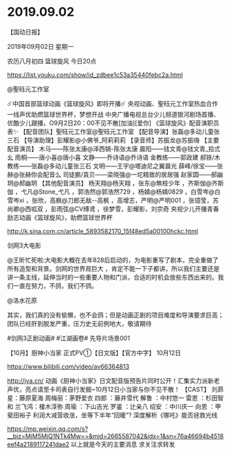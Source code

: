 # 2019.09.02

【国动日报】

2019年09月02日  星期一

农历八月初四
篮球旋风 今日20点

https://list.youku.com/show/id_zdbee1c53a35440febc2a.html

@聖砡元工作室                            

☄️中国首部篮球动画《篮球旋风》即将开播☄️
央视动画、聖砡元工作室热血合作
一线声优助燃篮球世界杯，梦想开战
中央广播电视总台少儿频道银河剧场首播、优酷少儿跟播，O9月2日20：00不见不散[加油][爱你]
《篮球旋风》配音演职员表✨
【配音团队】聖砡元工作室@聖砡元工作室
【配音导演】张磊@多动儿童张三石
【导演助理】彭耀影@小佛爷_阿莉莉莉
【录音师】苏振龙@苏振嗨
【主要配音演员】
木马——陈张太康@泽西锅-陈张太康
晨阳——钱文青@钱文青_拾弎幺
雨桐——唐小喜@唐小喜
文静——乔诗语@乔诗语
金教练——郭政建
郝铁/木教练——张磊@多动儿童张三石
文明——王宇@塔迪尼之翼晨光
薛峰/徐宝——张赫@张赫你会配音么
司徒鹏/袁贝——梁晓强@一坨精致的居居强
赵家圆——郝幽玥@郝幽玥
【其他配音演员】
杨天翔@杨天翔 ，张东@無枝少年 ，齐斯伽@齐斯伽 ，弋凡@Stone_弋凡 ，郭浩然@郭浩然729 ，杨婧@杨婧0829 ，白雪岑@白雪岑xi ，张欣，高枫@刀郎无敌--高枫 ，高增志，严明@严明001 ，张镱莹，苏尚卿@西呱双 ，彭雨弦@CV缚鸢 ，徐梦雪，彭耀影，刘宗奇
央视少儿开播青春励志动画《篮球旋风》，助燃篮球世界杯

 http://k.sina.com.cn/article_5893582170_15f48ed5a00100hckc.html


剑网3大电影

@王昕忙死啦:大电影大概在去年828后启动的，为电影重写了剧本，完全重做了所有造型和背景。剑网的世界观巨大 ，肯定不能一下子都讲，所以我们主要还是讲一条主线，延伸当时的一些重要人物和门派，合适的时机会放些东西出来的。我们一直在努力，不鸽，我们不鸽。

@洛水花原  

其实，我们真的没有偷懒，也不会鸽；但是动画正剧的项目难度和导演要求巨高；团队已经肝到脱发严重，压力史无前例地大，敬请期待

#剑网3正剧动画# #江湖画卷# 先导片场景001


 【10月】厨神小当家 正式PV①【日文版】【官方中字】  10月12日

https://www.bilibili.com/video/av66364813

http://jya.cn/ 动画《厨神小当家》日文配音版预告片同时公开！汇集实力派新老声优，亮点请至卡司表自行发掘~10月12日小当家与你不见不散！ 【CAST】 刘昴星：藤原夏海   周梅丽：茅野爱衣 四郎    ：藤井雪代 解鲁    ：中村悠一 雷恩    ：杉田智和 兰飞鸿：榎木淳弥 周瑜    ：下山吉光 罗鋈    ：辻亲八 绍安    ：中川庆一 向恩    ：甲斐田裕子
 利润大减营收涨，坐等下半年“回暖”? 深度解析《哪吒》能否拯救光线

https://mp.weixin.qq.com/s?__biz=MjM5MjQ1NTk4Mw==&mid=2665587042&idx=1&sn=76a46694b4518eef4a2189117241dae2
以上就是今天的主要消息
求关注求转发


